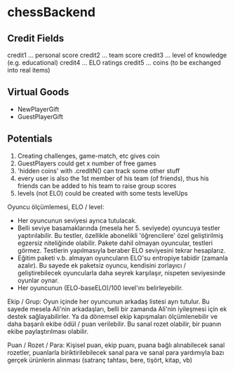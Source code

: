 # chessBackend

Credit Fields
---------------------------
credit1 ...	personal score
credit2 ... team score
credit3 ... level of knowledge (e.g. educational)
credit4 ...	ELO ratings
credit5 ...	coins (to be exchanged into real items)

Virtual Goods
---------------------------
* NewPlayerGift
* GuestPlayerGift



Potentials
---------------------------
1. Creating challenges, game-match, etc gives coin
2. GuestPlayers could get x number of free games
3. 'hidden coins' with .creditN() can track some other stuff
4. every user is also the 1st member of his team (of friends), thus his friends can be added to his team to raise group scores
5. levels (not ELO) could be created with some tests levelUps


Oyuncu ölçümlemesi, ELO / level:
- Her oyuncunun seviyesi ayrıca tutulacak. 
- Belli seviye basamaklarında (mesela her 5. seviyede) oyuncuya testler yaptırılabilir. Bu testler, özellikle abonelikli 'öğrencilere' özel geliştirilmiş egzersiz niteliğinde olabilir. Pakete dahil olmayan oyuncular, testleri görmez. Testlerin yapılmasıyla beraber ELO seviyesini tekrar hesaplarız.
- Eğitim paketi v.b. almayan oyuncuların ELO'su entropiye tabidir (zamanla azalır). Bu sayede ek paketsiz oyuncu, kendisini zorlayıcı / geliştirebilecek oyuncularla daha seyrek karşılaşır, nispeten seviyesinde oyunlar oynar.
- Her oyuncunun (ELO-baseELO)/100 level'ını belirleyebilir.

Ekip / Grup:
Oyun içinde her oyuncunun arkadaş listesi ayrı tutulur. Bu sayede mesela Ali'nin arkadaşları, belli bir zamanda Ali'nin iyileşmesi için ek destek sağlayabilirler. Ya da dönemsel ekip kapışmaları ölçümlenebilir ve daha başarılı ekibe ödül / puan verilebilir. Bu sanal rozet olabilir, bir puanın ekibe paylaştırılması olabilir.

Puan / Rozet / Para:
Kişisel puan, ekip puanı, puana bağlı alınabilecek sanal rozetler, puanlarla biriktirilebilecek sanal para ve sanal para yardımıyla bazı gerçek ürünlerin alınması (satranç tahtası, bere, tişört, kitap, vb)
